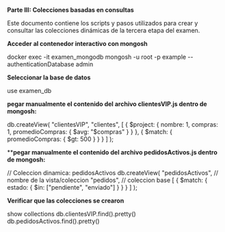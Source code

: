 **Parte III: Colecciones basadas en consultas**

Este documento contiene los scripts y pasos utilizados para crear y consultar las colecciones dinámicas de la tercera etapa del examen.


**Acceder al contenedor interactivo con mongosh**

docker exec -it examen_mongodb mongosh -u root -p example --authenticationDatabase admin


**Seleccionar la base de datos**

use examen_db


**pegar manualmente el contenido del archivo clientesVIP.js dentro de mongosh:**

db.createView(
  "clientesVIP",
  "clientes",
  [
    {
      $project: {
        nombre: 1,
        compras: 1,
        promedioCompras: { $avg: "$compras" }
      }
    },
    {
      $match: { promedioCompras: { $gt: 500 } }
    }
  ]
);


****pegar manualmente el contenido del archivo pedidosActivos.js dentro de mongosh:**

// Coleccion dinamica: pedidosActivos
db.createView(
  "pedidosActivos",       // nombre de la vista/coleccion
  "pedidos",              // coleccion base
  [
    {
      $match: {
        estado: { $in: ["pendiente", "enviado"] }
      }
    }
  ]
);


**Verificar que las colecciones se crearon**

show collections
db.clientesVIP.find().pretty()
db.pedidosActivos.find().pretty()

